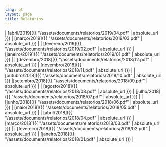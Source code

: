 ```yaml
---
lang: pt
layout: page
title: Relatórios
---
```


| [abril/2019]({{ "/assets/documents/relatorios/2019/04.pdf" | absolute_url }}) | [março/2019]({{  "/assets/documents/relatorios/2019/03.pdf" | absolute_url }}) |
| [fevereiro/2019]({{ "/assets/documents/relatorios/2019/02.pdf" | absolute_url }}) | [janeiro/2019]({{ "/assets/documents/relatorios/2019/01.pdf" | absolute_url }}) |
| [dezembro/2018]({{ "/assets/documents/relatorios/2018/12.pdf" | absolute_url }}) | [novembro/2018]({{ "/assets/documents/relatorios/2018/11.pdf" | absolute_url }}) |
| [outubro/2018]({{ "/assets/documents/relatorios/2018/10.pdf" | absolute_url }}) |[setembro/2018]({{ "/assets/documents/relatorios/2018/09.pdf" | absolute_url }}) |
| [agosto/2018]({{ "/assets/documents/relatorios/2018/08.pdf" | absolute_url }}) | [julho/2018]({{ "/assets/documents/relatorios/2018/07.pdf" | absolute_url }}) |
| [junho/2018]({{ "/assets/documents/relatorios/2018/06.pdf" | absolute_url }}) | [maio/2018]({{ "/assets/documents/relatorios/2018/05.pdf" | absolute_url }}) |
| [abril/2018]({{ "/assets/documents/relatorios/2018/04.pdf" | absolute_url }}) | [março/2018]({{ "/assets/documents/relatorios/2018/03.pdf" | absolute_url }}) |
| [fevereiro/2018]({{ "/assets/documents/relatorios/2018/02.pdf" | absolute_url }}) | [janeiro/2018]({{ "/assets/documents/relatorios/2018/01.pdf" | absolute_url }}) |

